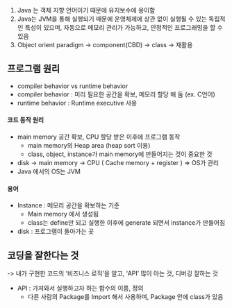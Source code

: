 1. Java 는 객체 지향 언어이기 때문에 유지보수에 용이함
2. Java는 JVM을 통해 실행되기 때문에 운영체제에 상관 없이 실행될 수 있는 독립적인 특성이 있으며, 자동으로 메모리 관리가 가능하고, 안정적인 프로그래밍을 할 수 있음
3. Object orient paradigm -> component(CBD) -> class -> 재활용

## 프로그램 원리

-   compiler behavior vs runtime behavior
-   compiler behavior : 미리 필요한 공간을 확보, 메모리 할당 해 둠 (ex. C언어)
-   runtime behavior : Runtime executive 사용

#### 코드 동작 원리

-   main memory 공간 확보, CPU 할당 받은 이후에 프로그램 동작
    -   main memory의 Heap area (heap sort 이용)
    -   class, object, instance가 main memory에 만들어지는 것이 중요한 것
-   disk -> main memory -> CPU ( Cache memory + register ) => OS가 관리
-   Java 에서의 OS는 JVM

#### 용어

-   Instance : 메모리 공간을 확보하는 기준
    -   Main memory 에서 생성됨
    -   class는 define만 되고 실행한 이후에 generate 되면서 instance가 만들어짐
-   disk : 프로그램이 돌아가는 곳

## 코딩을 잘한다는 것

-> 내가 구현한 코드의 ‘비즈니스 로직’을 알고, ‘API’ 많이 아는 것, 디버깅 잘하는 것

-   API : 가져와서 실행하고자 하는 함수의 이름, 정의
    -   다른 사람의 Package를 Import 해서 사용하며, Package 안에 class가 있음
